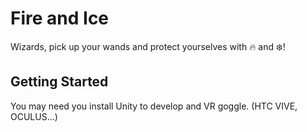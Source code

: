 # Fire and Ice

Wizards, pick up your wands and protect yourselves with :fire: and :snowflake:!

## Getting Started

You may need you install Unity to develop and VR goggle. (HTC VIVE, OCULUS...)



